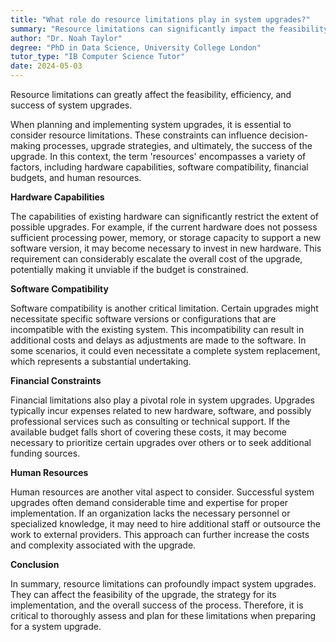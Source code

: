 ```yaml
---
title: "What role do resource limitations play in system upgrades?"
summary: "Resource limitations can significantly impact the feasibility, efficiency, and success of system upgrades."
author: "Dr. Noah Taylor"
degree: "PhD in Data Science, University College London"
tutor_type: "IB Computer Science Tutor"
date: 2024-05-03
---
```


Resource limitations can greatly affect the feasibility, efficiency, and success of system upgrades.

When planning and implementing system upgrades, it is essential to consider resource limitations. These constraints can influence decision-making processes, upgrade strategies, and ultimately, the success of the upgrade. In this context, the term 'resources' encompasses a variety of factors, including hardware capabilities, software compatibility, financial budgets, and human resources.

**Hardware Capabilities**

The capabilities of existing hardware can significantly restrict the extent of possible upgrades. For example, if the current hardware does not possess sufficient processing power, memory, or storage capacity to support a new software version, it may become necessary to invest in new hardware. This requirement can considerably escalate the overall cost of the upgrade, potentially making it unviable if the budget is constrained.

**Software Compatibility**

Software compatibility is another critical limitation. Certain upgrades might necessitate specific software versions or configurations that are incompatible with the existing system. This incompatibility can result in additional costs and delays as adjustments are made to the software. In some scenarios, it could even necessitate a complete system replacement, which represents a substantial undertaking.

**Financial Constraints**

Financial limitations also play a pivotal role in system upgrades. Upgrades typically incur expenses related to new hardware, software, and possibly professional services such as consulting or technical support. If the available budget falls short of covering these costs, it may become necessary to prioritize certain upgrades over others or to seek additional funding sources.

**Human Resources**

Human resources are another vital aspect to consider. Successful system upgrades often demand considerable time and expertise for proper implementation. If an organization lacks the necessary personnel or specialized knowledge, it may need to hire additional staff or outsource the work to external providers. This approach can further increase the costs and complexity associated with the upgrade.

**Conclusion**

In summary, resource limitations can profoundly impact system upgrades. They can affect the feasibility of the upgrade, the strategy for its implementation, and the overall success of the process. Therefore, it is critical to thoroughly assess and plan for these limitations when preparing for a system upgrade.
    